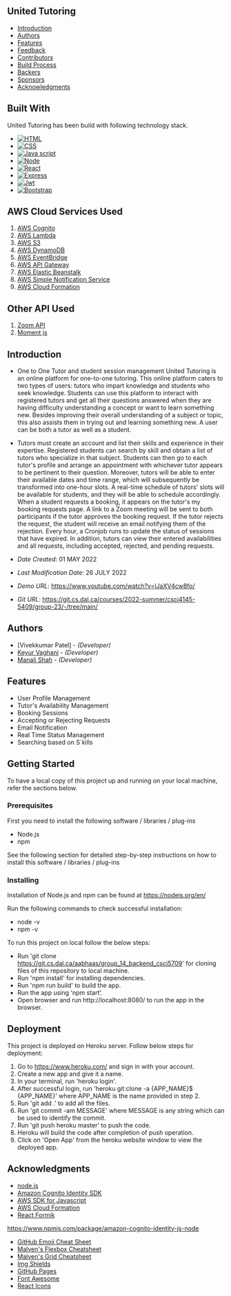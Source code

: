 ## United Tutoring

- [Introduction](#introduction)
- [Authors](#authors)
- [Features](#features)
- [Feedback](#feedback)
- [Contributors](#contributors)
- [Build Process](#build-process)
- [Backers](#backers-)
- [Sponsors](#sponsors-)
- [Acknowledgments](#acknowledgments)

## Built With

United Tutoring has been build with following technology stack.

* [![HTML][HTML.com]][HTML-url]
* [![CSS][CSS.com]][CSS-url]
* [![Java script][javascript.com]][javascript-url]
* [![Node][Node.com]][Node-url]
* [![React][React.js]][React-url]
* [![Express][Express.com]][Express-url]
* [![Jwt][Jwt.com]][Jwt-url]
* [![Bootstrap][Bootstrap.com]][Bootstrap-url]

##  AWS Cloud Services Used

1. [AWS Cognito](https://aws.amazon.com/cognito/)
2. [AWS Lambda](https://aws.amazon.com/lambda/)
3. [AWS S3](https://aws.amazon.com/s3/)
4. [AWS DynamoDB](https://aws.amazon.com/dynamodb/)
5. [AWS EventBridge](https://aws.amazon.com/eventbridge/)
6. [AWS API Gateway](https://aws.amazon.com/api-gateway/)
7. [AWS Elastic Beanstalk](https://aws.amazon.com/elasticbeanstalk/)
8. [AWS Simple Notification Service](https://docs.aws.amazon.com/elastic-beanstalk/)
9. [AWS Cloud Formation](https://aws.amazon.com/cloudformation/)

##  Other API Used

1. [Zoom API](https://devforum.zoom.us/t/help-understanding-how-to-create-meeting-using-backend/8496)
2. [Moment js](https://momentjs.com/)

## Introduction 

* One to One Tutor and student session management
United Tutoring is an online platform for one-to-one tutoring. This online platform caters to two
types of users: tutors who impart knowledge and students who seek knowledge. Students can use
this platform to interact with registered tutors and get all their questions answered when they are
having difficulty understanding a concept or want to learn something new. Besides improving their
overall understanding of a subject or topic, this also assists them in trying out and learning
something new. A user can be both a tutor as well as a student.

* Tutors must create an account and list their skills and experience in their expertise. Registered
students can search by skill and obtain a list of tutors who specialize in that subject. Students can
then go to each tutor's profile and arrange an appointment with whichever tutor appears to be
pertinent to their question. Moreover, tutors will be able to enter their available dates and time
range, which will subsequently be transformed into one-hour slots. A real-time schedule of tutors'
slots will be available for students, and they will be able to schedule accordingly. When a student
requests a booking, it appears on the tutor's my booking requests page. A link to a Zoom meeting
will be sent to both participants if the tutor approves the booking request. If the tutor rejects the
request, the student will receive an email notifying them of the rejection. Every hour, a Cronjob
runs to update the status of sessions that have expired. In addition, tutors can view their entered
availabilities and all requests, including accepted, rejected, and pending requests.

* *Date Created*: 01 MAY 2022
* *Last Modification Date*: 26 JULY 2022
* *Demo URL*: <https://www.youtube.com/watch?v=lJaXV4cw8fo/>
* *Git URL*: <https://git.cs.dal.ca/courses/2022-summer/csci4145-5409/group-23/-/tree/main/> 

## Authors

* [Vivekkumar Patel]  - *(Developer)*
* [Keyur Vaghani](https://github.com/KeyurVaghani) - *(Developer)*
* [Manali Shah](https://github.com/Manalishah1) - *(Developer)*


## Features
* User Profile Management
* Tutor's Availability Management
* Booking Sessions
* Accepting or Rejecting Requests
* Email Notification
* Real Time Status Management
* Searching based on S`kills

## Getting Started

To have a local copy of this project up and running on your local machine, refer the sections below.
### Prerequisites

First you need to install the following software / libraries / plug-ins

* Node.js
* npm

See the following section for detailed step-by-step instructions on how to install this software / libraries / plug-ins

### Installing

Installation of Node.js and npm can be found at https://nodejs.org/en/

Run the following commands to check successful installation:

* node -v
* npm -v

To run this project on local follow the below steps:

* Run 'git clone https://git.cs.dal.ca/aabhaas/group_14_backend_csci5709' for cloning files of this repository to local machine.
* Run 'npm install' for installing dependencies.
* Run 'npm run build' to build the app.
* Run the app using 'npm start'.
* Open browser and run http://localhost:8080/ to run the app in the browser.

## Deployment

This project is deployed on Heroku server. Follow below steps for deployment:

1. Go to https://www.heroku.com/ and sign in with your account.
2. Create a new app and give it a name.
3. In your terminal, run 'heroku login'.
4. After successful login, run 'heroku git:clone -a {APP_NAME}$ {APP_NAME}' where APP_NAME is the name provided in step 2.
5. Run 'git add .' to add all the files.
6. Run  'git commit -am MESSAGE' where MESSAGE is any string which can be used to identify the commit.
7. Run 'git push heroku master' to push the code.
8. Heroku will build the code after completion of push operation.
9. Click on 'Open App' from the heroku website window to view the deployed app.

## Acknowledgments

* [node.js](https://nodejs.org/en/docs/)
* [Amazon Cognito Identity SDK](https://www.npmjs.com/package/amazon-cognito-identity-js-node)
* [AWS SDK for Javascript](https://www.npmjs.com/package/aws-sdk)
* [AWS Cloud Formation](https://docs.aws.amazon.com/cloudformation/index.html)
* [React Formik](https://formik.org/)

https://www.npmjs.com/package/amazon-cognito-identity-js-node
* [GitHub Emoji Cheat Sheet](https://www.webpagefx.com/tools/emoji-cheat-sheet)
* [Malven's Flexbox Cheatsheet](https://flexbox.malven.co/)
* [Malven's Grid Cheatsheet](https://grid.malven.co/)
* [Img Shields](https://shields.io)
* [GitHub Pages](https://pages.github.com)
* [Font Awesome](https://fontawesome.com)
* [React Icons](https://react-icons.github.io/react-icons/search)



<!-- LINKS & IMAGES -->
[React.js]: https://img.shields.io/badge/React-20232A?style=for-the-badge&logo=react&logoColor=61DAFB
[React-url]: https://reactjs.org/
[Node.com]: https://badges.aleen42.com/src/node.svg
[Node-url]: https://nodejs.org/en/
[CSS.com]:  https://img.shields.io/badge/css3-%231572B6.svg?style=for-the-badge&logo=css3&logoColor=white
[CSS-url]:  https://www.w3schools.com/css/
[HTML.com]: https://img.shields.io/badge/html5-%23E34F26.svg?style=for-the-badge&logo=html5&logoColor=white
[HTML-url]: https://www.w3schools.com/html/
[javascript.com]:https://img.shields.io/badge/javascript-%23323330.svg?style=for-the-badge&logo=javascript&logoColo=%23F7DF1E
[javascript-url]:https://www.javascript.com/
[Bootstrap.com]: https://img.shields.io/badge/Bootstrap-563D7C?style=for-the-badge&logo=bootstrap&logoColor=white
[Bootstrap-url]: https://getbootstrap.com
[AWS.com]: https://img.shields.io/badge/AWS-%23FF9900.svg?style=for-the-badge&logo=amazon-aws&logoColor=white
[AWS-url]: https://aws.amazon.com/
[Express.com]:https://img.shields.io/badge/express.js-%23404d59.svg?style=for-the-badge&logo=express&logoColor=%2361DAFB
[Express-url]: https://expressjs.com/
[Jwt.com]:https://img.shields.io/badge/JWT-black?style=for-the-badge&logo=JSON%20web%20tokens
[Jwt-url]: https://jwt.io/


<!-- LINKS & IMAGES For services used -->
